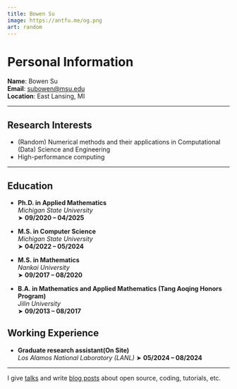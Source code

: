 ```yaml
---
title: Bowen Su
image: https://antfu.me/og.png
art: random
---
```


# Personal Information

**Name**: Bowen Su  
**Email**: subowen@msu.edu  
**Location**: East Lansing, MI

---

## Research Interests
- (Random) Numerical methods and their applications in Computational (Data) Science and Engineering  
- High-performance computing

---

## Education

- **Ph.D. in Applied Mathematics**  
  _Michigan State University_  
  ➤ **09/2020 – 04/2025**

- **M.S. in Computer Science**  
  _Michigan State University_  
  ➤ **04/2022 – 05/2024**

- **M.S. in Mathematics**  
  _Nankai University_  
  ➤ **09/2017 – 08/2020**

- **B.A. in Mathematics and Applied Mathematics (Tang Aoqing Honors Program)**  
  _Jilin University_  
  ➤ **09/2013 – 08/2017**

## Working Experience

- **Graduate research assistant(On Site)**  
  _Los Alamos National Laboratory (LANL)_
  ➤ **05/2024 – 08/2024**

---

I give [talks](/talks) and write [blog posts](/posts) about open source, coding, tutorials, etc. 
<div flex-auto />




